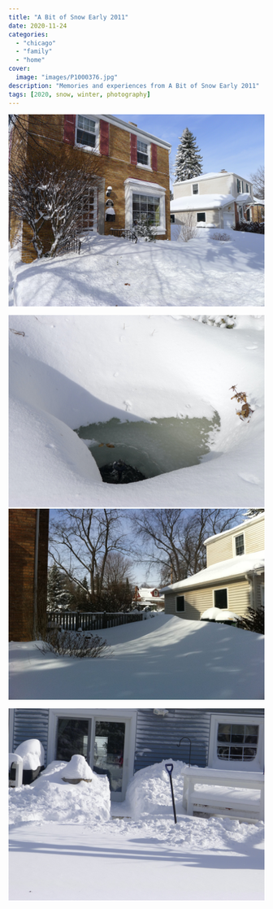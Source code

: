```yaml
---
title: "A Bit of Snow Early 2011"
date: 2020-11-24
categories:
  - "chicago"
  - "family"
  - "home"
cover:
  image: "images/P1000376.jpg"
description: "Memories and experiences from A Bit of Snow Early 2011"
tags: [2020, snow, winter, photography]
---
```


![Big Snow Early 2011](images/P1000359.jpg)

![Big Snow Early 2011](images/P1000376.jpg)
![Big Snow Early 2011](images/IMG_1460.jpg)

![Big Snow Early 2011](images/P1000378.jpg)
